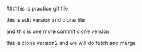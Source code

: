 ###this is practice git file

this is edit version and clone file

and this is one more commit clone version

this is clone version2 and we will do fetch and merge
